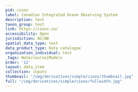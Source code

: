 ```yaml
---
pid: cioos
label: Canadian Integrated Ocean Observing System
description: test
taxon_group: test
link: https://cioos.ca/
accessibility: Open
jurisdiction: NS|NB
spatial_data_type: test
data_product_type: Data catalogue
organization_individual: test
_tags: Watercourse|Models
order: '12'
layout: data_item
collection: inputs
thumbnail: "/img/derivatives/simple/cioos/thumbnail.jpg"
full: "/img/derivatives/simple/cioos/fullwidth.jpg"
---
```

